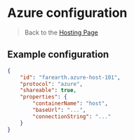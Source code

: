 # Azure configuration

> Back to the [Hosting Page](hosting.md)

## Example configuration

```json
{
    "id": "farearth.azure-host-101",
    "protocol": "azure",
    "shareable": true,
    "properties": {
        "containerName": "host",
        "baseUrl": "...",
        "connectionString": "..."
    }
}
```
